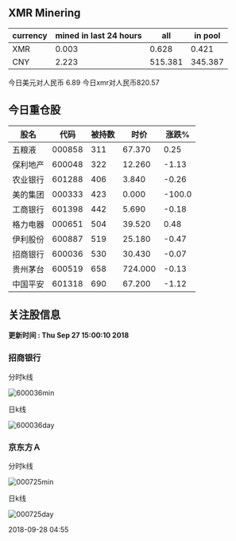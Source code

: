 ## XMR Minering

|currency|mined in last 24 hours|all|in pool|
|---|---|---|---|
|XMR|0.003|0.628|0.421|
|CNY|2.223|515.381|345.387|

今日美元对人民币 6.89	今日xmr对人民币820.57


## 今日重仓股 

|股名|代码|被持数|时价|涨跌%|
|---|---|---|---|---|
|五粮液|000858|311|67.370|0.25|
|保利地产|600048|322|12.260|-1.13|
|农业银行|601288|406|3.840|-0.26|
|美的集团|000333|423|0.000|-100.0|
|工商银行|601398|442|5.690|-0.18|
|格力电器|000651|504|39.520|0.48|
|伊利股份|600887|519|25.180|-0.47|
|招商银行|600036|530|30.430|-0.07|
|贵州茅台|600519|658|724.000|-0.13|
|中国平安|601318|690|67.200|-1.12|

## 关注股信息
**更新时间 : Thu Sep 27 15:00:10 2018**
### 招商银行 
分时k线

![600036min](http://image.sinajs.cn/newchart/min/n/sh600036.gif)

日k线

![600036day](http://image.sinajs.cn/newchart/daily/n/sh600036.gif)

### 京东方Ａ 
分时k线

![000725min](http://image.sinajs.cn/newchart/min/n/sz000725.gif)

日k线

![000725day](http://image.sinajs.cn/newchart/daily/n/sz000725.gif)

2018-09-28 04:55